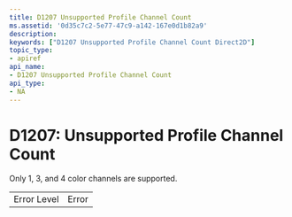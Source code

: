 ```yaml
---
title: D1207 Unsupported Profile Channel Count
ms.assetid: '0d35c7c2-5e77-47c9-a142-167e0d1b82a9'
description: 
keywords: ["D1207 Unsupported Profile Channel Count Direct2D"]
topic_type:
- apiref
api_name:
- D1207 Unsupported Profile Channel Count
api_type:
- NA
---
```


# D1207: Unsupported Profile Channel Count

Only 1, 3, and 4 color channels are supported.



|             |       |
|-------------|-------|
| Error Level | Error |



 

 

 




